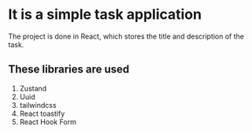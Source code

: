 # It is a simple task application

The project is done in React, which stores the title and description of the task.

## These libraries are used

1. Zustand
2. Uuid
3. tailwindcss
4. React toastify
5. React Hook Form
